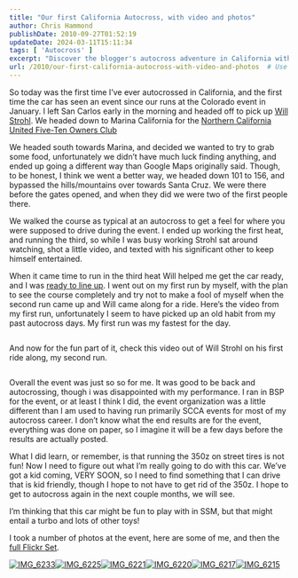 ```yaml
---
title: "Our first California Autocross, with video and photos"
author: Chris Hammond
publishDate: 2010-09-27T01:52:19
updateDate: 2024-03-11T15:11:34
tags: [ 'Autocross' ]
excerpt: "Discover the blogger's autocross adventure in California with Will Strohl. From navigating to running heats, watch the videos and check out their event experience."
url: /2010/our-first-california-autocross-with-video-and-photos  # Use the generated URL with year
---
```

<p>So today was the first time I’ve ever autocrossed in California, and the first time the car has seen an event since our runs at the Colorado event in January. I left San Carlos early in the morning and headed off to pick up <a href="https://www.willstrohl.com" target="_blank">Will Strohl</a>. We headed down to Marina California for the <a href="https://www.norcalufo.org/main/" target="_blank">Northern California United Five-Ten Owners Club</a> </p>  <p>We headed south towards Marina, and decided we wanted to try to grab some food, unfortunately we didn’t have much luck finding anything, and ended up going a different way than Google Maps originally said. Though, to be honest, I think we went a better way, we headed down 101 to 156, and bypassed the hills/mountains over towards Santa Cruz. We were there before the gates opened, and when they did we were two of the first people there.</p>  <p>We walked the course as typical at an autocross to get a feel for where you were supposed to drive during the event. I ended up working the first heat, and running the third, so while I was busy working Strohl sat around watching, shot a little video, and texted with his significant other to keep himself entertained.</p>  <p>When it came time to run in the third heat Will helped me get the car ready, and I was <a href="https://twitpic.com/2sa58u" target="_blank">ready to line up</a>. I went out on my first run by myself, with the plan to see the course completely and try not to make a fool of myself when the second run came up and Will came along for a ride. Here’s the video from my first run, unfortunately I seem to have picked up an old habit from my past autocross days. My first run was my fastest for the day.</p>  <p></p>  <div style="padding-bottom: 0px; margin: 0px; padding-left: 0px; padding-right: 0px; display: inline; float: none; padding-top: 0px" id="scid:5737277B-5D6D-4f48-ABFC-DD9C333F4C5D:7898c48b-1c8d-48df-8930-2e05bc9d3231" class="wlWriterEditableSmartContent"><div id="5f8278a9-5e8d-4d61-a6e1-77d885b857cd" style="margin: 0px; padding: 0px; display: inline;"><div><a href="https://www.youtube.com/watch?v=95ItS4Shce8&amp;feature=youtube_gdata_player" target="_new"><img src="https://www.project350z.com/Portals/4/PublishThumbnails/WindowsLiveWriter/278347fa8f0f_12E23/video136b409b2f0b.jpg" style="border-style: none" galleryimg="no" onload="var downlevelDiv = document.getElementById('5f8278a9-5e8d-4d61-a6e1-77d885b857cd'); downlevelDiv.innerHTML = &quot;&lt;div&gt;&lt;object width=\&quot;425\&quot; height=\&quot;355\&quot;&gt;&lt;param name=\&quot;movie\&quot; value=\&quot;https://www.youtube.com/v/95ItS4Shce8&amp;hl=en\&quot;&gt;&lt;\/param&gt;&lt;embed src=\&quot;https://www.youtube.com/v/95ItS4Shce8&amp;hl=en\&quot; type=\&quot;application/x-shockwave-flash\&quot; width=\&quot;425\&quot; height=\&quot;355\&quot;&gt;&lt;\/embed&gt;&lt;\/object&gt;&lt;\/div&gt;&quot;;" alt=""></a></div></div></div>  <p></p>  <p>And now for the fun part of it, check this video out of Will Strohl on his first ride along, my second run. </p>  <p></p>  <div style="padding-bottom: 0px; margin: 0px; padding-left: 0px; padding-right: 0px; display: inline; float: none; padding-top: 0px" id="scid:5737277B-5D6D-4f48-ABFC-DD9C333F4C5D:fc34a410-8567-4593-9ca1-d33a5b290d29" class="wlWriterEditableSmartContent"><div id="a87855b8-892a-486c-9ad7-b21b6a493e75" style="margin: 0px; padding: 0px; display: inline;"><div><a href="https://www.youtube.com/watch?v=oW3_lPi4I_0&amp;feature=youtube_gdata_player" target="_new"><img src="https://www.project350z.com/Portals/4/PublishThumbnails/WindowsLiveWriter/278347fa8f0f_12E23/video0a8f90584a83.jpg" style="border-style: none" galleryimg="no" onload="var downlevelDiv = document.getElementById('a87855b8-892a-486c-9ad7-b21b6a493e75'); downlevelDiv.innerHTML = &quot;&lt;div&gt;&lt;object width=\&quot;425\&quot; height=\&quot;355\&quot;&gt;&lt;param name=\&quot;movie\&quot; value=\&quot;https://www.youtube.com/v/oW3_lPi4I_0&amp;hl=en\&quot;&gt;&lt;\/param&gt;&lt;embed src=\&quot;https://www.youtube.com/v/oW3_lPi4I_0&amp;hl=en\&quot; type=\&quot;application/x-shockwave-flash\&quot; width=\&quot;425\&quot; height=\&quot;355\&quot;&gt;&lt;\/embed&gt;&lt;\/object&gt;&lt;\/div&gt;&quot;;" alt=""></a></div></div></div>  <p></p>  <p>Overall the event was just so so for me. It was good to be back and autocrossing, though i was disappointed with my performance. I ran in BSP for the event, or at least I think I did, the event organization was a little different than I am used to having run primarily SCCA events for most of my autocross career. I don’t know what the end results are for the event, everything was done on paper, so I imagine it will be a few days before the results are actually posted.</p>  <p>What I did learn, or remember, is that running the 350z on street tires is not fun! Now I need to figure out what I’m really going to do with this car. We’ve got a kid coming, VERY SOON, so I need to find something that I can drive that is kid friendly, though I hope to not have to get rid of the 350z. I hope to get to autocross again in the next couple months, we will see. </p>  <p>I’m thinking that this car might be fun to play with in SSM, but that might entail a turbo and lots of other toys!</p>  <p>I took a number of photos at the event, here are some of me, and then the <a href="https://www.project350z.com/Photos/view/setdisplay/setid/72157624917119301.aspx" target="_blank">full Flickr Set</a>.</p>  <p><a title="IMG_6233" href="https://www.flickr.com/photos/17726343@N00/5028892990/"><img border="0" alt="IMG_6233" src="https://static.flickr.com/4083/5028892990_cf3c425755_m.jpg" /></a><a title="IMG_6225" href="https://www.flickr.com/photos/17726343@N00/5028275443/"><img border="0" alt="IMG_6225" src="https://static.flickr.com/4091/5028275443_f27b042640_m.jpg" /></a><a title="IMG_6221" href="https://www.flickr.com/photos/17726343@N00/5028890414/"><img border="0" alt="IMG_6221" src="https://static.flickr.com/4130/5028890414_7988799ccb_m.jpg" /></a><a title="IMG_6220" href="https://www.flickr.com/photos/17726343@N00/5028889402/"><img border="0" alt="IMG_6220" src="https://static.flickr.com/4088/5028889402_99dbc9bc2e_m.jpg" /></a><a title="IMG_6217" href="https://www.flickr.com/photos/17726343@N00/5028271819/"><img border="0" alt="IMG_6217" src="https://static.flickr.com/4110/5028271819_3a2cb49499_m.jpg" /></a><a title="IMG_6215" href="https://www.flickr.com/photos/17726343@N00/5028270725/"><img border="0" alt="IMG_6215" src="https://static.flickr.com/4149/5028270725_e638b419aa_m.jpg" /></a></p>


